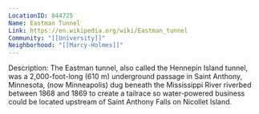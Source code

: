 ```yaml
---
LocationID: 844725
Name: Eastman Tunnel
Link: https://en.wikipedia.org/wiki/Eastman_tunnel 
Community: "[[University]]"
Neighborhood: "[[Marcy-Holmes]]"
---
```


Description:
The Eastman tunnel, also called the Hennepin Island tunnel, was a 2,000-foot-long (610 m) underground passage in Saint Anthony, Minnesota, (now Minneapolis) dug beneath the Mississippi River riverbed between 1868 and 1869 to create a tailrace so water-powered business could be located upstream of Saint Anthony Falls on Nicollet Island.
